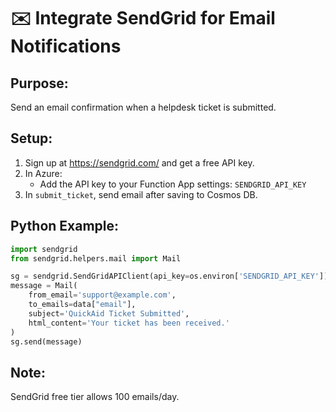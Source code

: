 # ✉️ Integrate SendGrid for Email Notifications

## Purpose:
Send an email confirmation when a helpdesk ticket is submitted.

## Setup:
1. Sign up at https://sendgrid.com/ and get a free API key.
2. In Azure:
   - Add the API key to your Function App settings: `SENDGRID_API_KEY`
3. In `submit_ticket`, send email after saving to Cosmos DB.

## Python Example:
```python
import sendgrid
from sendgrid.helpers.mail import Mail

sg = sendgrid.SendGridAPIClient(api_key=os.environ['SENDGRID_API_KEY'])
message = Mail(
    from_email='support@example.com',
    to_emails=data["email"],
    subject='QuickAid Ticket Submitted',
    html_content='Your ticket has been received.'
)
sg.send(message)
```

## Note:
SendGrid free tier allows 100 emails/day.
